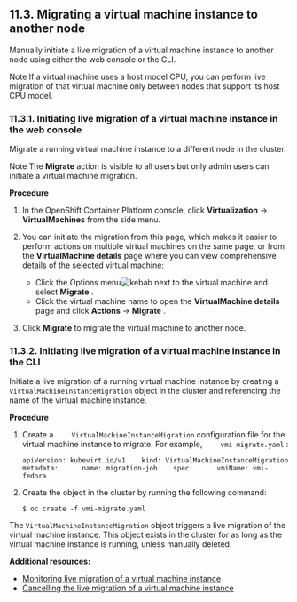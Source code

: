 ## 11.3. Migrating a virtual machine instance to another node




Manually initiate a live migration of a virtual machine instance to another node using either the web console or the CLI.

Note
If a virtual machine uses a host model CPU, you can perform live migration of that virtual machine only between nodes that support its host CPU model.



### 11.3.1. Initiating live migration of a virtual machine instance in the web console




Migrate a running virtual machine instance to a different node in the cluster.

Note
The **Migrate** action is visible to all users but only admin users can initiate a virtual machine migration.



 **Procedure** 

1. In the OpenShift Container Platform console, click **Virtualization** → **VirtualMachines** from the side menu.
1. You can initiate the migration from this page, which makes it easier to perform actions on multiple virtual machines on the same page, or from the **VirtualMachine details** page where you can view comprehensive details of the selected virtual machine:
    
    
    - Click the Options menu![kebab](https://access.redhat.com/webassets/avalon/d/OpenShift_Container_Platform-4.11-Virtualization-en-US/images/f468284ec3cc9bf27e6bd2c83849ca50/kebab.png)
        next to the virtual machine and select **Migrate** .
    - Click the virtual machine name to open the **VirtualMachine details** page and click **Actions** → **Migrate** .
    
1. Click **Migrate** to migrate the virtual machine to another node.


### 11.3.2. Initiating live migration of a virtual machine instance in the CLI




Initiate a live migration of a running virtual machine instance by creating a `VirtualMachineInstanceMigration` object in the cluster and referencing the name of the virtual machine instance.

 **Procedure** 

1. Create a `    VirtualMachineInstanceMigration` configuration file for the virtual machine instance to migrate. For example, `    vmi-migrate.yaml` :
    
    
    ```
    apiVersion: kubevirt.io/v1    kind: VirtualMachineInstanceMigration    metadata:      name: migration-job    spec:      vmiName: vmi-fedora
    ```
    
    
1. Create the object in the cluster by running the following command:
    
    
    ```
    $ oc create -f vmi-migrate.yaml
    ```
    
    


The `VirtualMachineInstanceMigration` object triggers a live migration of the virtual machine instance. This object exists in the cluster for as long as the virtual machine instance is running, unless manually deleted.

 **Additional resources:** 

-  [Monitoring live migration of a virtual machine instance](https://access.redhat.com/documentation/en-us/openshift_container_platform/4.11/html-single/virtualization/#virt-monitor-vmi-migration) 
-  [Cancelling the live migration of a virtual machine instance](https://access.redhat.com/documentation/en-us/openshift_container_platform/4.11/html-single/virtualization/#virt-cancel-vmi-migration) 



